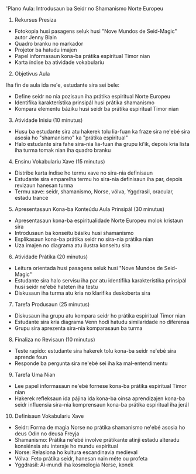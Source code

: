 'Plano Aula: Introdusaun ba Seidr no Shamanismo Norte Europeu

1. Rekursus Presiza

- Fotokopia husi pasagens seluk husi "Nove Mundos de Seid-Magic" autor Jenny Blain
- Quadro branku no markador
- Projetor ba hatudu imajen
- Papel informasaun kona-ba prátika espiritual Timor nian
- Karta índise ba atividade vokabulariu

2. Objetivus Aula

Iha fin de aula ida ne'e, estudante sira sei bele:
- Define seidr no nia pozisaun iha prátika espiritual Norte Europeu
- Identifika karakterístika prinsipál husi prátika shamanismo
- Kompara elementu báziku husi seidr ba prátika espiritual Timor nian

3. Atividade Inisiu (10 minutus)

- Husu ba estudante sira atu hakerek tolu lia-fuan ka fraze sira ne'ebé sira asosia ho "shamanismo" ka "prátika espiritual"
- Halo estudante sira fahe sira-nia lia-fuan iha grupu ki'ik, depois kria lista iha turma tomak nian iha quadro branku

4. Ensinu Vokabulariu Xave (15 minutus)

- Distribe karta índise ho termu xave no sira-nia definisaun
- Estudante sira emparelha termu ho sira-nia definisaun iha par, depois revizaun hanesan turma
- Termu xave: seidr, shamanismo, Norse, völva, Yggdrasil, oracular, estadu trance

5. Apresentasaun Kona-ba Konteúdu Aula Prinsipál (30 minutus)

- Apresentasaun kona-ba espiritualidade Norte Europeu molok kristaun sira
- Introdusaun ba konseitu básiku husi shamanismo
- Esplikasaun kona-ba prátika seidr no sira-nia prátika nian
- Uza imajen no diagrama atu ilustra konseitu sira

6. Atividade Prátika (20 minutus)

- Leitura orientada husi pasagens seluk husi "Nove Mundos de Seid-Magic"
- Estudante sira halo servisu iha par atu identifika karakterístika prinsipál husi seidr ne'ebé hateten iha testu
- Diskusaun iha turma atu kria no klarifika deskoberta sira

7. Tarefa Produsaun (25 minutus)

- Diskusaun iha grupu atu kompara seidr ho prátika espiritual Timor nian
- Estudante sira kria diagrama Venn hodi hatudu similaridade no diferensa
- Grupu sira aprezenta sira-nia komparasaun ba turma

8. Finaliza no Revisaun (10 minutus)

- Teste rapido: estudante sira hakerek tolu kona-ba seidr ne'ebé sira aprende foun
- Responde ba pergunta sira ne'ebé sei iha ka mal-entendimentu

9. Tarefa Uma Nian

- Lee papel informasaun ne'ebé fornese kona-ba prátika espiritual Timor nian
- Hakerek refleksaun ida pájina ida kona-ba oinsa aprendizajen kona-ba seidr influensia sira-nia komprensaun kona-ba prátika espiritual iha jerál

10. Definisaun Vokabulariu Xave

- Seidr: Forma de magia Norse no prátika shamanismo ne'ebé asosia ho deus Odin no deusa Freyja
- Shamanismo: Prátika ne'ebé involve prátikante atinji estadu alteradu konsiénsia atu interaje ho mundu espiritual
- Norse: Relasiona ho kultura escandinavia medieval
- Völva: Feto prátika seidr, hanesan nain méte ou profeta
- Yggdrasil: Ai-mundi iha kosmologia Norse, konek